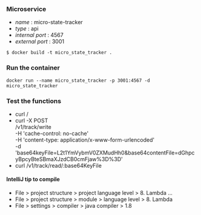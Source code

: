 ### Microservice

* *name* : micro-state-tracker
* *type* : api 
* *internal port* : 4567
* *external port* : 3001

```
$ docker build -t micro_state_tracker .
```

### Run the container

```
docker run --name micro_state_tracker -p 3001:4567 -d micro_state_tracker
```

### Test the functions

* curl /
* curl -X POST \
    /v1/track/write \
    -H 'cache-control: no-cache' \
    -H 'content-type: application/x-www-form-urlencoded' \
    -d 'base64keyFile=L2t1YmVybmV0ZXMudHh0&base64contentFile=dGhpcyBpcyBteSBmaXJzdCB0cmFjaw%3D%3D'
* curl /v1/track/read/:base64KeyFile

#### IntelliJ tip to compile

* File > project structure > project language level > 8. Lambda ...
* File > project structure > module > language level > 8. Lambda
* File > settings > compiler > java compiler > 1.8